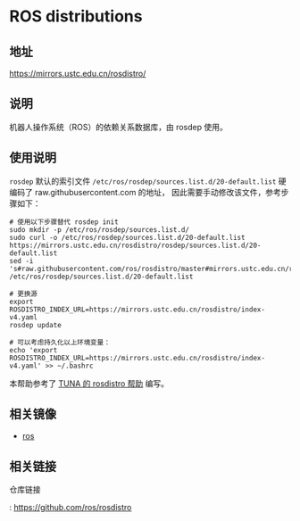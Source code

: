 # ROS distributions

## 地址

<https://mirrors.ustc.edu.cn/rosdistro/>

## 说明

机器人操作系统（ROS）的依赖关系数据库，由 rosdep 使用。

## 使用说明

`rosdep` 默认的索引文件 `/etc/ros/rosdep/sources.list.d/20-default.list`
硬编码了 raw.githubusercontent.com 的地址，
因此需要手动修改该文件，参考步骤如下：

```shell
# 使用以下步骤替代 rosdep init
sudo mkdir -p /etc/ros/rosdep/sources.list.d/
sudo curl -o /etc/ros/rosdep/sources.list.d/20-default.list https://mirrors.ustc.edu.cn/rosdistro/rosdep/sources.list.d/20-default.list
sed -i 's#raw.githubusercontent.com/ros/rosdistro/master#mirrors.ustc.edu.cn/rosdistro#g' /etc/ros/rosdep/sources.list.d/20-default.list

# 更换源
export ROSDISTRO_INDEX_URL=https://mirrors.ustc.edu.cn/rosdistro/index-v4.yaml
rosdep update

# 可以考虑持久化以上环境变量：
echo 'export ROSDISTRO_INDEX_URL=https://mirrors.ustc.edu.cn/rosdistro/index-v4.yaml' >> ~/.bashrc
```

本帮助参考了 [TUNA 的 rosdistro
帮助](https://mirrors.tuna.tsinghua.edu.cn/help/rosdistro/) 编写。

## 相关镜像

- [ros](ros.md)

## 相关链接

仓库链接

:   <https://github.com/ros/rosdistro>
